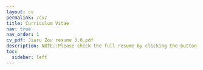 ```yaml
---
layout: cv
permalink: /cv/
title: Curriculum Vitae
nav: true
nav_order: 1
cv_pdf: Jiaru Zou resume 3.0.pdf
description: NOTE⚠️:Please check the full resume by clicking the button on the right, check additional info below👇
toc:
  sidebar: left
---
```

